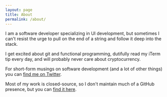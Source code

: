 ```yaml
---
layout: page
title: About
permalink: /about/
---
```


I am a software developer specializing in UI development, but sometimes I can't resist the urge to pull on the end of a string and follow it deep into the stack.

I get excited about git and functional programming, dutifully read my iTerm tip every day, and will probably never care about cryptocurrency. 

For short-form musings on software development (and a lot of other things) you can [find me on Twitter].  

Most of my work is closed-source, so I don't maintain much of a GitHub presence, but you can [find it here]. 

[find me on Twitter]:https://twitter.com/LilaHickey
[find it here]: https://github.com/LilaHickey 

